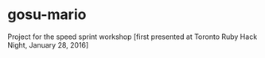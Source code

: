 # gosu-mario
Project for the speed sprint workshop [first presented at Toronto Ruby Hack Night, January 28, 2016]
